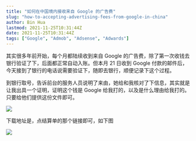 ```yaml
---
title: "如何在中国境内接收来自 Google 的广告费"
slug: "how-to-accepting-advertising-fees-from-google-in-china"
author: Bin Hua
lastmod: 2021-11-25T10:31:44Z
date: 2021-11-25T10:31:44Z
tags: ["Google", "Admob", "Adsense", "Adwards"]
---
```


其实很多年前开始，每个月都陆续收到来自 Google 的广告费，除了第一次收钱去银行验证了下，后面都正常自动入账。但本月 21 日收到 Google 付款的邮件后，今天接到了银行的电话说需要验证下，随即去银行，顺便记录下这个过程。

到银行取号，告诉前台的服务人员说明了来由，她给和我核对了下信息，其实就是让我出具一个证明，证明这个钱是 Google 给我打的，以及是什么理由给我打的。只要给他们提供这份文件即可。

![](/imgs/how-to-accept-advertising-fees-from-google-in-china-002.jpg)

下载地址是，点结算单的那个链接即可，如下图

![](/imgs/how-to-accept-advertising-fees-from-google-in-china-001.jpg)
